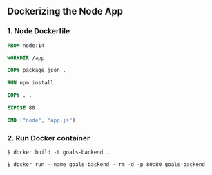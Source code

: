 ## Dockerizing the Node App

### 1. Node Dockerfile

```dockerfile
FROM node:14

WORKDIR /app

COPY package.json .

RUN npm install

COPY . .

EXPOSE 80

CMD ["node", "app.js"]
```

### 2. Run Docker container

```
$ docker build -t goals-backend .

$ docker run --name goals-backend --rm -d -p 80:80 goals-backend
```